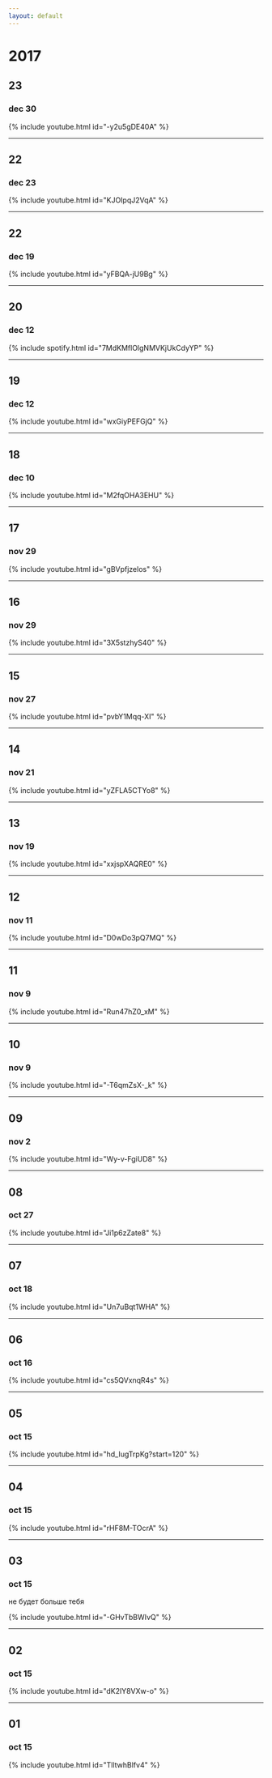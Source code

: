 ```yaml
---
layout: default
---
```

# 2017
## 23
### dec 30

{% include youtube.html id="-y2u5gDE40A" %}


---

## 22
### dec 23

{% include youtube.html id="KJOIpqJ2VqA" %}


---

## 22
### dec 19

{% include youtube.html id="yFBQA-jU9Bg" %}


---

## 20
### dec 12

{% include spotify.html id="7MdKMflOlgNMVKjUkCdyYP" %}

---

## 19
### dec 12

{% include youtube.html id="wxGiyPEFGjQ" %}


---

## 18
### dec 10

{% include youtube.html id="M2fqOHA3EHU" %}


---

## 17
### nov 29

{% include youtube.html id="gBVpfjzelos" %}


---

## 16
### nov 29

{% include youtube.html id="3X5stzhyS40" %}


---

## 15
### nov 27

{% include youtube.html id="pvbY1Mqq-XI" %}


---

## 14
### nov 21

{% include youtube.html id="yZFLA5CTYo8" %}


---

## 13 
### nov 19

{% include youtube.html id="xxjspXAQRE0" %}


---

## 12 
### nov 11

{% include youtube.html id="D0wDo3pQ7MQ" %}


---

## 11
### nov 9

{% include youtube.html id="Run47hZ0_xM" %}


---

## 10 
### nov 9

{% include youtube.html id="-T6qmZsX-_k" %}


---

## 09 
### nov 2

{% include youtube.html id="Wy-v-FgiUD8" %}


---

## 08 
### oct 27

{% include youtube.html id="Ji1p6zZate8" %}


---

## 07
### oct 18

{% include youtube.html id="Un7uBqt1WHA" %}


---

## 06
### oct 16

{% include youtube.html id="cs5QVxnqR4s" %}


---

## 05
### oct 15

{% include youtube.html id="hd_IugTrpKg?start=120" %}


---

## 04
### oct 15

{% include youtube.html id="rHF8M-TOcrA" %}


---

## 03
### oct 15

не будет больше тебя

{% include youtube.html id="-GHvTbBWIvQ" %}


---

## 02
### oct 15

{% include youtube.html id="dK2lY8VXw-o" %}

---

## 01
### oct 15

{% include youtube.html id="TlltwhBlfv4" %}

